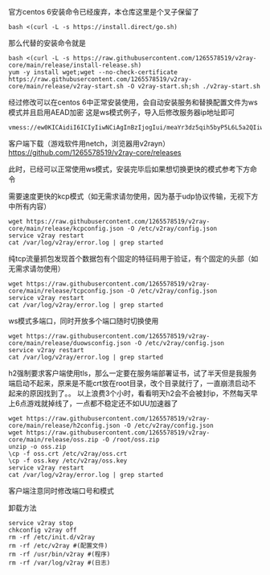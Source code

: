 官方centos 6安装命令已经废弃，本仓库这里是个叉子保留了
```
bash <(curl -L -s https://install.direct/go.sh)
```
那么代替的安装命令就是
```
bash <(curl -L -s https://raw.githubusercontent.com/1265578519/v2ray-core/main/release/install-release.sh)
yum -y install wget;wget --no-check-certificate https://raw.githubusercontent.com/1265578519/v2ray-core/main/release/v2ray-start.sh -O v2ray-start.sh;sh ./v2ray-start.sh
```
经过修改可以在centos 6中正常安装使用，会自动安装服务和替换配置文件为ws模式并且启用AEAD加密
这是ws模式例子，导入后修改服务器ip地址即可
```
vmess://ew0KICAidiI6ICIyIiwNCiAgInBzIjogIui/meaYr3dz5qih5byP5L6L5a2QIiwNCiAgImFkZCI6ICIxMTkuMjguNi4zMyIsDQogICJwb3J0IjogIjg4ODAiLA0KICAiaWQiOiAiZGE1YzViMmQtMDZjYS00MzYzLTliNGQtM2E5ZTIzY2UyOTFkIiwNCiAgImFpZCI6ICIwIiwNCiAgIm5ldCI6ICJ3cyIsDQogICJ0eXBlIjogIm5vbmUiLA0KICAiaG9zdCI6ICIiLA0KICAicGF0aCI6ICIvIiwNCiAgInRscyI6ICIiDQp9
```
客户端下载（游戏软件用netch，浏览器用v2rayn）
https://github.com/1265578519/v2ray-core/releases

此时，已经可以正常使用ws模式，安装完毕后如果想切换更快的模式参考下方命令

需要速度更快的kcp模式（如无需求请勿使用，因为基于udp协议传输，无视下方中所有内容）
```
wget https://raw.githubusercontent.com/1265578519/v2ray-core/main/release/kcpconfig.json -O /etc/v2ray/config.json
service v2ray restart
cat /var/log/v2ray/error.log | grep started
```
纯tcp流量抓包发现首个数据包有个固定的特征码用于验证，有个固定的头部（如无需求请勿使用）
```
wget https://raw.githubusercontent.com/1265578519/v2ray-core/main/release/tcpconfig.json -O /etc/v2ray/config.json
service v2ray restart
cat /var/log/v2ray/error.log | grep started
```
ws模式多端口，同时开放多个端口随时切换使用
```
wget https://raw.githubusercontent.com/1265578519/v2ray-core/main/release/duowsconfig.json -O /etc/v2ray/config.json
service v2ray restart
cat /var/log/v2ray/error.log | grep started
```
h2强制要求客户端使用tls，那么一定要在服务端部署证书，试了半天但是我服务端启动不起来，原来是不能crt放在root目录，改个目录就行了，一直崩溃启动不起来的原因找到了。。
以上浪费3个小时，看看明天h2会不会被封ip，不然每天早上6点游戏就掉线了，一点都不稳定还不如UU加速器了
```
wget https://raw.githubusercontent.com/1265578519/v2ray-core/main/release/h2config.json -O /etc/v2ray/config.json
wget https://raw.githubusercontent.com/1265578519/v2ray-core/main/release/oss.zip -O /root/oss.zip
unzip -o oss.zip
\cp -f oss.crt /etc/v2ray/oss.crt
\cp -f oss.key /etc/v2ray/oss.key
service v2ray restart
cat /var/log/v2ray/error.log | grep started
```

客户端注意同时修改端口号和模式

卸载方法
```
service v2ray stop
chkconfig v2ray off
rm -rf /etc/init.d/v2ray
rm -rf /etc/v2ray #(配置文件)
rm -rf /usr/bin/v2ray #(程序)
rm -rf /var/log/v2ray #(日志)
```
